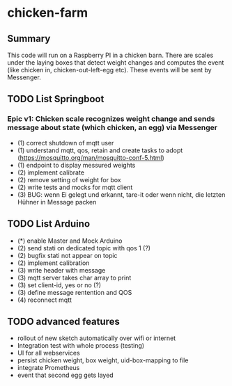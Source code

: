 # chicken-farm

## Summary

This code will run on a Raspberry PI in a chicken barn. There are scales under the laying boxes that detect weight changes and computes the event (like chicken in, chicken-out-left-egg etc). These events will be sent by Messenger.

## TODO List Springboot

### Epic v1: Chicken scale recognizes weight change and sends message about state (which chicken, an egg) via Messenger

* (1) correct shutdown of mqtt user
* (1) understand mqtt, qos, retain and create tasks to adopt (https://mosquitto.org/man/mosquitto-conf-5.html)
* (1) endpoint to display messured weights
* (2) implement calibrate
* (2) remove setting of weight for box
* (2) write tests and mocks for mqtt client
* (3) BUG: wenn Ei gelegt und erkannt, tare-it oder wenn nicht, die letzten Hühner in Message packen


## TODO List Arduino

* (*) enable Master and Mock Arduino
* (2) send stati on dedicated topic with qos 1 (?)
* (2) bugfix stati not appear on topic
* (2) implement calibration
* (3) write header with message
* (3) mqtt server takes char array to print
* (3) set client-id, yes or no (?)
* (3) define message rentention and QOS
* (4) reconnect mqtt 


## TODO advanced features

* rollout of new sketch automatically over wifi or internet
* Integration test with whole process (testing)
* UI for all webservices
* persist chicken weight, box weight, uid-box-mapping to file
* integrate Prometheus
* event that second egg gets layed

